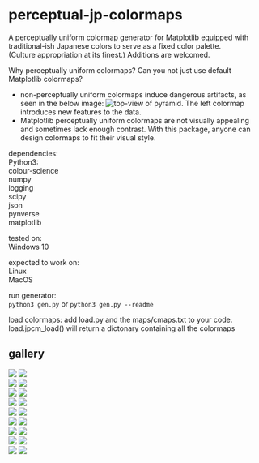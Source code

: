 
# perceptual-jp-colormaps  
  
A perceptually uniform colormap generator for Matplotlib equipped with traditional-ish Japanese colors to serve as a fixed color palette.   
(Culture appropriation at its finest.) Additions are welcomed.  

Why perceptually uniform colormaps? Can you not just use default Matplotlib colormaps?   
- non-perceptually uniform colormaps induce dangerous artifacts, as seen in the below image: ![top-view of pyramid](https://i.stack.imgur.com/JcTDb.png).
The left colormap introduces new features to the data.
- Matplotlib perceptually uniform colormaps are not visually appealing and sometimes lack enough contrast.
With this package, anyone can design colormaps to fit their visual style.

dependencies:  
	Python3:  
		colour-science  
		numpy  
		logging  
		scipy  
		json  
		pynverse  
		matplotlib  
  
tested on:  
	Windows 10  
  
expected to work on:  
	Linux  
	MacOS  
  
run generator:   
    `python3 gen.py` or `python3 gen.py --readme`

load colormaps:
    add load.py and the maps/cmaps.txt to your code.
    load.jpcm_load() will return a dictonary containing all the colormaps

## gallery  

![](https://github.com/akhilsadam/perceptual-jp-colormaps/blob/master//maps/def.png?raw=true) ![](https://github.com/akhilsadam/perceptual-jp-colormaps/blob/master//maps/def_segmented.png?raw=true)  
![](https://github.com/akhilsadam/perceptual-jp-colormaps/blob/master//maps/ice.png?raw=true) ![](https://github.com/akhilsadam/perceptual-jp-colormaps/blob/master//maps/ice_segmented.png?raw=true)  
![](https://github.com/akhilsadam/perceptual-jp-colormaps/blob/master//maps/iron-ice.png?raw=true) ![](https://github.com/akhilsadam/perceptual-jp-colormaps/blob/master//maps/iron-ice_segmented.png?raw=true)  
![](https://github.com/akhilsadam/perceptual-jp-colormaps/blob/master//maps/water.png?raw=true) ![](https://github.com/akhilsadam/perceptual-jp-colormaps/blob/master//maps/water_segmented.png?raw=true)  
![](https://github.com/akhilsadam/perceptual-jp-colormaps/blob/master//maps/momiji.png?raw=true) ![](https://github.com/akhilsadam/perceptual-jp-colormaps/blob/master//maps/momiji_segmented.png?raw=true)  
![](https://github.com/akhilsadam/perceptual-jp-colormaps/blob/master//maps/sky.png?raw=true) ![](https://github.com/akhilsadam/perceptual-jp-colormaps/blob/master//maps/sky_segmented.png?raw=true)  
![](https://github.com/akhilsadam/perceptual-jp-colormaps/blob/master//maps/sunburst.png?raw=true) ![](https://github.com/akhilsadam/perceptual-jp-colormaps/blob/master//maps/sunburst_segmented.png?raw=true)  
![](https://github.com/akhilsadam/perceptual-jp-colormaps/blob/master//maps/flamingo.png?raw=true) ![](https://github.com/akhilsadam/perceptual-jp-colormaps/blob/master//maps/flamingo_segmented.png?raw=true)  
![](https://github.com/akhilsadam/perceptual-jp-colormaps/blob/master//maps/tree.png?raw=true) ![](https://github.com/akhilsadam/perceptual-jp-colormaps/blob/master//maps/tree_segmented.png?raw=true)